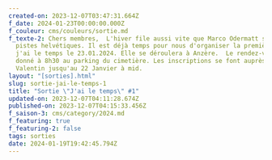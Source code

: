 ```yaml
---
created-on: 2023-12-07T03:47:31.664Z
f_date: 2024-01-23T00:00:00.000Z
f_couleur: cms/couleurs/sortie.md
f_texte-2: Chers membres,  L'hiver file aussi vite que Marco Odermatt sur les
  pistes helvétiques. Il est déjà temps pour nous d'organiser la première sortie
  j'ai le temps le 23.01.2024. Elle se déroulera à Anzère.  Le rendez-vous est
  donné à 8h30 au parking du cimetière. Les inscriptions se font auprès de
  Valentin jusqu'au 22 Janvier à mid.
layout: "[sorties].html"
slug: sortie-jai-le-temps-1
title: "Sortie \"J'ai le temps\" #1"
updated-on: 2023-12-07T04:11:28.674Z
published-on: 2023-12-07T04:15:33.456Z
f_saison-3: cms/category/2024.md
f_featuring: true
f_featuring-2: false
tags: sorties
date: 2024-01-19T19:42:45.794Z
---
```

